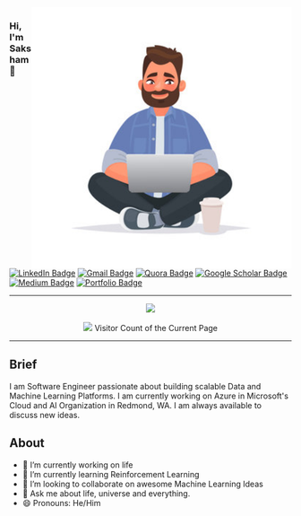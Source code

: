 <img align="right" src="https://github.com/sakshamgupta006/sakshamgupta006/blob/main/front.jpg" alt="Coding Bliss" width=465px height=465px/>

### Hi, I'm Saksham 👋

[![LinkedIn Badge](https://img.shields.io/badge/LinkedIn-0077B5?style=for-the-badge&logo=linkedin&logoColor=white)](https://in.linkedin.com/in/guptasaksham)
[![Gmail Badge](https://img.shields.io/badge/Gmail-D14836?style=for-the-badge&logo=gmail&logoColor=white)](mailto:saksham@vt.edu)
[![Quora Badge](https://img.shields.io/badge/Quora-b92b27?style=for-the-badge&logo=Quora&logoColor=white)](https://www.quora.com/profile/Saksham-Gupta-30)
[![Google Scholar Badge](https://img.shields.io/badge/Scholar-4285F4?style=for-the-badge&logo=Google%20Scholar&logoColor=white)](https://scholar.google.com/citations?hl=en&user=ewa8-W0AAAAJ)
[![Medium Badge](https://img.shields.io/badge/Medium-12100E?style=for-the-badge&logo=medium&logoColor=white)](https://medium.com/@saksham_9376)
[![Portfolio Badge](https://img.shields.io/badge/Portfolio-5FB709?style=for-the-badge&logo=&logoColor=white)](https://sakshamgupta006.github.io/)

<!-- To create custom logos use 
https://github.com/alexandresanlim/Badges4-README.md-Profile
https://img.shields.io/badge/{FIRST}-{SECONDARY}-{HEX-COLOR}?style=for-the-badge&logo={ICON}&logoColor=white
For logos and color visit
https://simpleicons.org/
 -->
---

<p align='center'>
  <a href="#"><img src="https://github-readme-stats.vercel.app/api?username=sakshamgupta006&show_icons=true&count_private=true&theme=dracula" width="350"></a>
</p>

<p align='center'>
  <a href="#"><img src="https://badges.pufler.dev/visits/sakshamgupta006/sakshamgupta006"></a> Visitor Count of the Current Page
</p>

---

## Brief

I am Software Engineer passionate about building scalable Data and Machine Learning Platforms. I am currently working on Azure in Microsoft's Cloud and AI Organization in Redmond, WA.
I am always available to discuss new ideas. 


## About

- 🔭 I’m currently working on life
- 🌱 I’m currently learning Reinforcement Learning
- 👯 I’m looking to collaborate on awesome Machine Learning Ideas
- 💬 Ask me about life, universe and everything.
- 😄 Pronouns: He/Him

<!--
**sakshamgupta006/sakshamgupta006** is a ✨ _special_ ✨ repository because its `README.md` (this file) appears on your GitHub profile.

Here are some ideas to get you started:

- 🔭 I’m currently working on ...
- 🌱 I’m currently learning ...
- 👯 I’m looking to collaborate on ...
- 🤔 I’m looking for help with ...
- 💬 Ask me about ...
- 📫 How to reach me: ...
- 😄 Pronouns: ...
- ⚡ Fun fact: ...
-->
